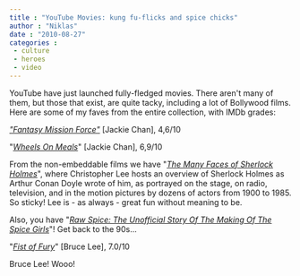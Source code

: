 ```yaml
---
title : "YouTube Movies: kung fu-flicks and spice chicks"
author : "Niklas"
date : "2010-08-27"
categories : 
 - culture
 - heroes
 - video
---
```


YouTube have just launched fully-fledged movies. There aren't many of them, but those that exist, are quite tacky, including a lot of Bollywood films. Here are some of my faves from the entire collection, with IMDb grades:

 [_"Fantasy Mission Force"_](http://www.imdb.com/title/tt0079509/) \[Jackie Chan\], 4,6/10

 "_[Wheels On Meals](http://www.imdb.com/title/tt0087578/)_" \[Jackie Chan\], 6,9/10

From the non-embeddable films we have "[_The Many Faces of Sherlock Holmes_](http://www.youtube.com/watch?v=fefxO6W06aU)", where Christopher Lee hosts an overview of Sherlock Holmes as Arthur Conan Doyle wrote of him, as portrayed on the stage, on radio, television, and in the motion pictures by dozens of actors from 1900 to 1985. So sticky! Lee is - as always - great fun without meaning to be.

Also, you have "_[Raw Spice: The Unofficial Story Of The Making Of The Spice Girls](http://www.youtube.com/watch?v=7DcPM28pC2E)_"! Get back to the 90s...

 "[_Fist of Fury_](http://www.imdb.com/title/tt0068767/)" \[Bruce Lee\], 7.0/10

Bruce Lee! Wooo!
